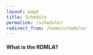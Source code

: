 ```yaml
---
layout: page
title: Schedule
permalink: /schedule/
redirect_from: /home/schedule/
---
```


#### What is the RDMLA?
